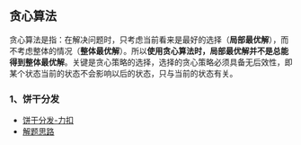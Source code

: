 ## 贪心算法
贪心算法是指：在解决问题时，只考虑当前看来是最好的选择（**局部最优解**），而不考虑整体的情况（**整体最优解**）。所以**使用贪心算法时，局部最优解并不是总能得到整体最优解**。关键是贪心策略的选择，选择的贪心策略必须具备无后效性，即某个状态当前的状态不会影响以后的状态，只与当前的状态有关。

### 1、饼干分发

- [饼干分发-力扣](https://leetcode-cn.com/problems/assign-cookies/description/)
- [解题思路](./1.455.assign-cookies/index.md)
